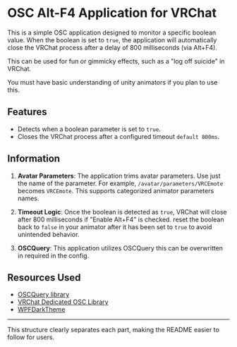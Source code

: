 ﻿# OSC Alt-F4 Application for VRChat

This is a simple OSC application designed to monitor a specific boolean value. When the boolean is set to `true`, the application will automatically close the VRChat process after a delay of 800 milliseconds (via Alt+F4). 

This can be used for fun or gimmicky effects, such as a "log off suicide" in VRChat.

You must have basic understanding of unity animators if you plan to use this.

## Features
- Detects when a boolean parameter is set to `true`.
- Closes the VRChat process after a configured timeout `default 800ms`.

## Information
1. **Avatar Parameters**: The application trims avatar parameters. Use just the name of the parameter. For example, `/avatar/parameters/VRCEmote` becomes `VRCEmote`. This supports categorized animator parameters names.

2. **Timeout Logic**: Once the boolean is detected as `true`, VRChat will close after 800 milliseconds if "Enable Alt+F4" is checked. reset the boolean back to `false` in your animator after it has been set to `true` to avoid unintended behavior.

3. **OSCQuery**: This application utilizes OSCQuery this can be overwritten in required in the config.

## Resources Used
- [OSCQuery library](https://github.com/Natsumi-sama/OscQueryLibrary)
- [VRChat Dedicated OSC Library](https://github.com/Myrkie/VRChatOSCLib)
- [WPFDarkTheme](https://github.com/AngryCarrot789/WPFDarkTheme)

---

This structure clearly separates each part, making the README easier to follow for users.